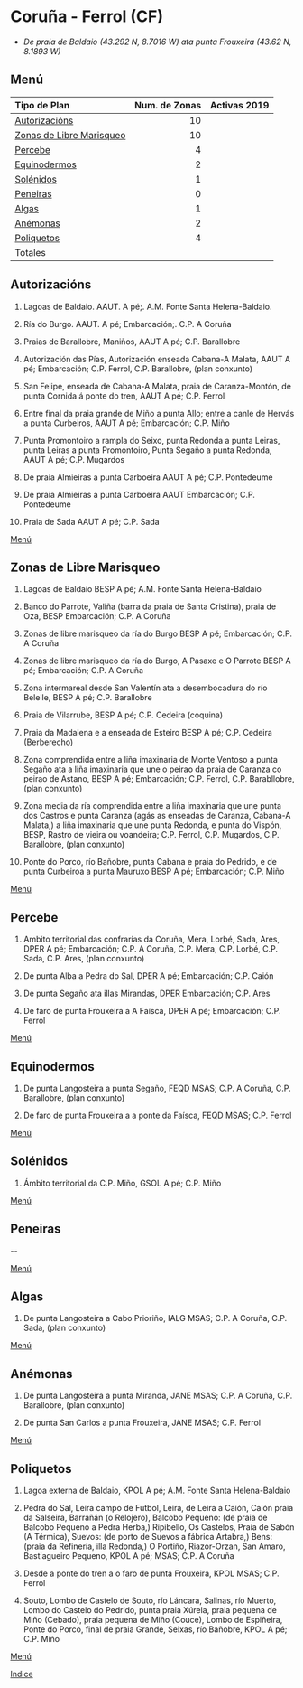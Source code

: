 
# Coruña - Ferrol (CF)

* _De praia de Baldaio (43.292 N, 8.7016 W)  ata punta Frouxeira (43.62 N, 8.1893 W)_

## Menú


|Tipo de Plan | Num. de Zonas| Activas 2019 |
|:------------|--------------:|:-----------:|
|[Autorizacións](#Autorizacións)| 10 ||
|[Zonas de Libre Marisqueo](#Zonas_de_Libre_Marisqueo)| 10 ||
|[Percebe](#Percebe)| 4 | |
|[Equinodermos](#Equinodermos)| 2 ||
|[Solénidos](#Solénidos)| 1 ||
|[Peneiras](#Peneiras)| 0 ||
|[Algas](#Algas)| 1 ||
|[Anémonas](#Anémonas)| 2 ||
|[Poliquetos](#Poliquetos)| 4 ||
|Totales|||



## Autorizacións

1. Lagoas de Baldaio. AAUT. A pé;. A.M. Fonte Santa Helena-Baldaio.

1. Ría do Burgo. AAUT. A pé; Embarcación;. C.P. A Coruña

1. Praias de Barallobre, Maniños, AAUT A pé; C.P. Barallobre

1. Autorización das Pías, Autorización enseada Cabana-A Malata, AAUT A pé; Embarcación; C.P. Ferrol, C.P. Barallobre, (plan conxunto)

1. San Felipe, enseada de Cabana-A Malata, praia de Caranza-Montón, de punta Cornida á ponte do tren, AAUT A pé; C.P. Ferrol

1. Entre final da praia grande de Miño a punta Allo; entre a canle de Hervás a punta Curbeiros, AAUT A pé; Embarcación; C.P. Miño

1. Punta Promontoiro a rampla do Seixo, punta Redonda a punta Leiras, punta Leiras a punta Promontoiro, Punta Segaño a punta Redonda, AAUT A pé; C.P. Mugardos

1. De praia Almieiras a punta Carboeira AAUT A pé; C.P. Pontedeume

1. De praia Almieiras a punta Carboeira AAUT Embarcación; C.P. Pontedeume

1. Praia de Sada AAUT A pé; C.P. Sada

[Menú](#Menú)



## Zonas de Libre Marisqueo


1. Lagoas de Baldaio BESP A pé; A.M. Fonte Santa Helena-Baldaio

1. Banco do Parrote, Valiña (barra da praia de Santa Cristina), praia de Oza, BESP Embarcación; C.P. A Coruña

1. Zonas de libre marisqueo da ría do Burgo BESP A pé; Embarcación; C.P. A Coruña

1. Zonas de libre marisqueo da ría do Burgo, A Pasaxe e O Parrote BESP A pé; Embarcación; C.P. A Coruña

1. Zona intermareal desde San Valentín ata a desembocadura do río Belelle, BESP A pé; C.P. Barallobre

1. Praia de Vilarrube, BESP A pé; C.P. Cedeira (coquina)

1. Praia da Madalena e a enseada de Esteiro BESP A pé; C.P. Cedeira (Berberecho)

1. Zona comprendida entre a liña imaxinaria de Monte Ventoso a punta Segaño ata a liña imaxinaria que une o peirao da praia de Caranza co peirao de Astano, BESP A pé; Embarcación; C.P. Ferrol, C.P. Barabllobre, (plan conxunto)

1. Zona media da ría comprendida entre a liña imaxinaria que une punta dos Castros e punta Caranza (agás as enseadas de Caranza, Cabana-A Malata,) a liña imaxinaria que une punta Redonda, e punta do Vispón, BESP, Rastro de vieira ou voandeira; C.P. Ferrol, C.P. Mugardos, C.P. Barallobre, (plan conxunto)

1. Ponte do Porco, río Bañobre, punta Cabana e praia do Pedrido, e de punta Curbeiroa a punta Mauruxo BESP A pé; Embarcación; C.P. Miño

[Menú](#Menú)


## Percebe


1. Ambito territorial das confrarías da Coruña, Mera, Lorbé, Sada, Ares, DPER A pé; Embarcación; C.P. A Coruña, C.P. Mera, C.P. Lorbé, C.P. Sada, C.P. Ares, (plan conxunto)

1. De punta Alba a Pedra do Sal, DPER A pé; Embarcación; C.P. Caión

1. De punta Segaño ata illas Mirandas, DPER Embarcación; C.P. Ares

1. De faro de punta Frouxeira a A Faísca, DPER A pé; Embarcación; C.P. Ferrol

[Menú](#Menú)


## Equinodermos


1. De punta Langosteira a punta Segaño, FEQD MSAS; C.P. A Coruña, C.P. Barallobre, (plan conxunto)

1. De faro de punta Frouxeira a a ponte da Faísca, FEQD MSAS; C.P. Ferrol

[Menú](#Menú)


## Solénidos


1. Ámbito territorial da C.P. Miño, GSOL A pé; C.P. Miño

[Menú](#Menú)


## Peneiras


  --

[Menú](#Menú)


## Algas


1. De punta Langosteira a Cabo Prioriño, IALG MSAS; C.P. A Coruña, C.P. Sada, (plan conxunto)

[Menú](#Menú)


## Anémonas


1. De punta Langosteira a punta Miranda, JANE MSAS; C.P. A Coruña, C.P. Barallobre, (plan conxunto)

1. De punta San Carlos a punta Frouxeira, JANE MSAS; C.P. Ferrol

[Menú](#Menú)


## Poliquetos


1. Lagoa externa de Baldaio, KPOL A pé; A.M. Fonte Santa Helena-Baldaio

1. Pedra do Sal, Leira campo de Futbol, Leira, de Leira a Caión, Caión praia da Salseira, Barrañán (o Relojero), Balcobo Pequeno: (de praia de Balcobo Pequeno a Pedra Herba,) Ripibello, Os Castelos, Praia de Sabón (A Térmica), Suevos: (de porto de Suevos a fábrica Artabra,) Bens: (praia da Refinería, illa Redonda,) O Portiño, Riazor-Orzan, San Amaro, Bastiagueiro Pequeno, KPOL A pé; MSAS; C.P. A Coruña

1. Desde a ponte do tren a o faro de punta Frouxeira, KPOL MSAS; C.P. Ferrol

1. Souto, Lombo de Castelo de Souto, río Láncara, Salinas, río Muerto, Lombo do Castelo do Pedrido, punta praia Xúrela, praia pequena de Miño (Cebado), praia pequena de Miño (Couce), Lombo de Espiñeira, Ponte do Porco, final de praia Grande, Seixas, río Bañobre, KPOL A pé; C.P. Miño

[Menú](#Menú)



[Indice](indicesZonasProduccion.md)




 [Sigremar]: https://goo.gl/glKrkM
 [plans anuais de explotación]: http://goo.gl/4k6J1
